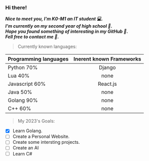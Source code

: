 ### **Hi there!**
***_Nice to meet you, I'm **K0-M1** an IT student 💻._***
<br>
***_I'm currently on my second year of high school 🏫._***
<br>
***_Hope you found something of interesting in my GitHub 🤖._***
<br>
***_Fell free to contact me 👀._***
<br>

> Currently known languages:

| Programming languages | Inerent known Frameworks |
| :---         |     :---:      |
| Python 70%  | Django     |
| Lua   40%  | none       |
| Javascript 60% | React.js |
| Java 50% | none |
| Golang 90% | none |
| C++ 60% | none |

> My 2023's Goals:
- [x] Learn Golang.
- [ ] Create a Personal Website.
- [ ] Create some intersting projects.
- [ ] Create an AI
- [ ] Learn C#
